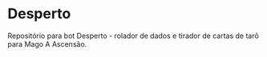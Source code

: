 # Desperto
Repositório para bot Desperto - rolador de dados e tirador de cartas de tarô para Mago A Ascensão.
